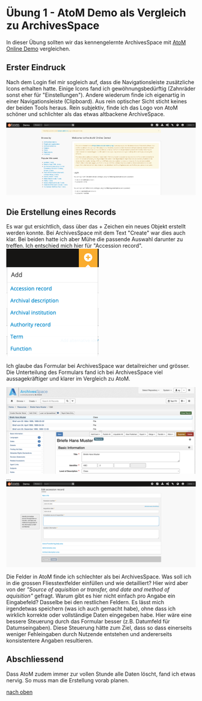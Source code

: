 # Übung 1 - AtoM Demo als Vergleich zu ArchivesSpace

In dieser Übung sollten wir das kennengelernte ArchivesSpace mit [AtoM Online Demo](https://demo.accesstomemory.org) vergleichen.

## Erster Eindruck
Nach dem Login fiel mir sogleich auf, dass die Navigationsleiste zusätzliche Icons erhalten hatte. Einige Icons fand ich gewöhnungsbedürftig (Zahnräder sonst eher für "Einstellungen"). Andere wiederum finde ich eigenartig in einer Navigationsleiste (Clipboard). Aus rein optischer Sicht sticht keines der beiden Tools heraus. Rein subjektiv, finde ich das Logo von AtoM schöner und schlichter als das etwas altbackene ArchiveSpace.

![Startseite atom](https://github.com/Sabs135/Lerntagebuch-BAIN/blob/main/img/atom_start.png?raw=true)

## Die Erstellung eines Records
Es war gut ersichtlich, dass über das + Zeichen ein neues Objekt erstellt werden konnte. Bei ArchivesSpace mit dem Text "Create" war dies auch klar. 
Bei beiden hatte ich aber Mühe die passende Auswahl darunter zu treffen. Ich entschied mich hier für "Accession record".  
![Auswahl bei Add](https://github.com/Sabs135/Lerntagebuch-BAIN/blob/main/img/atom_add.png?raw=true)

Ich glaube das Formular bei ArchivesSpace war detailreicher und grösser. Die Unterteilung des Formulars fand ich bei ArchivesSpace viel aussagekräftiger und klarer im Vergleich zu AtoM.

![Formular ArchivesSpace](https://github.com/Sabs135/Lerntagebuch-BAIN/blob/main/img/ArchivesSpace_formular.png?raw=true)  
...  
![Formular atom](https://github.com/Sabs135/Lerntagebuch-BAIN/blob/main/img/atom_formular_record_new.png?raw=true)

Die Felder in AtoM finde ich schlechter als bei ArchivesSpace. Was soll ich in die grossen Fliesstextfelder einfüllen und wie detailliert? Hier wird aber von der _"Source of aquisition or transfer, and date and method of aquisition"_ gefragt. Warum gibt es hier nicht einfach pro Angabe ein Eingabefeld? Dasselbe bei den restlichen Feldern. Es lässt mich irgendetwas speichern (was ich auch gemacht habe), ohne dass ich wirklich korrekte oder vollständige Daten eingegeben habe. Hier wäre eine bessere Steuerung durch das Formular besser (z.B. Datumfeld für Datumseingaben). Diese Steuerung hätte zum Ziel, dass so dass einerseits weniger Fehleingaben durch Nutzende entstehen und andererseits konsistentere Angaben resultieren.

## Abschliessend
Dass AtoM zudem immer zur vollen Stunde alle Daten löscht, fand ich etwas nervig. So muss man die Erstellung vorab planen.

[nach oben](#übung-1---atom-demo-als-vergleich-zu-archivesspace)
